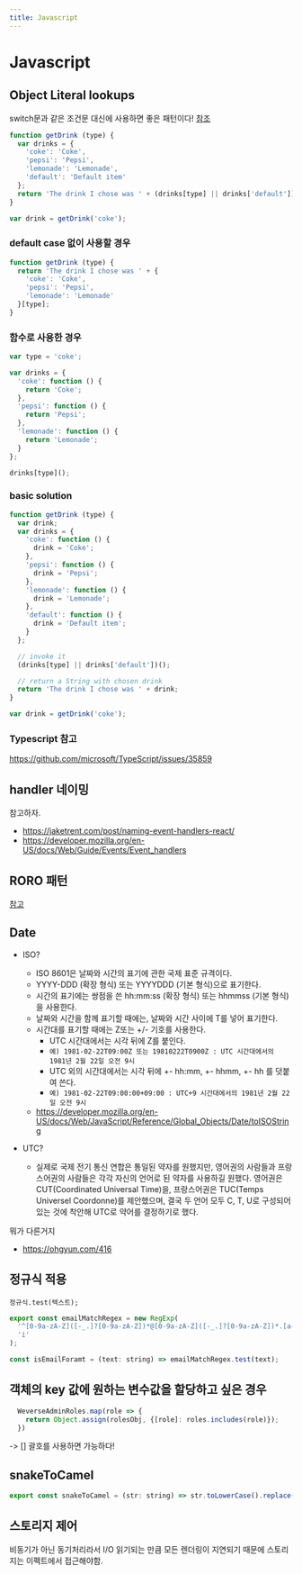 ```yaml
---
title: Javascript
---
```


# Javascript

## Object Literal lookups

switch문과 같은 조건문 대신에 사용하면 좋은 패턴이다!
[참조](https://ultimatecourses.com/blog/deprecating-the-switch-statement-for-object-literals)

``` javascript
function getDrink (type) {
  var drinks = {
    'coke': 'Coke',
    'pepsi': 'Pepsi',
    'lemonade': 'Lemonade',
    'default': 'Default item'
  };
  return 'The drink I chose was ' + (drinks[type] || drinks['default']);
}

var drink = getDrink('coke');
```

### default case 없이 사용할 경우

``` javascript
function getDrink (type) {
  return 'The drink I chose was ' + {
    'coke': 'Coke',
    'pepsi': 'Pepsi',
    'lemonade': 'Lemonade'
  }[type];
}
```

### 함수로 사용한 경우

```javascript
var type = 'coke';

var drinks = {
  'coke': function () {
    return 'Coke';
  },
  'pepsi': function () {
    return 'Pepsi';
  },
  'lemonade': function () {
    return 'Lemonade';
  }
};

drinks[type]();
```

### basic solution

```javascript
function getDrink (type) {
  var drink;
  var drinks = {
    'coke': function () {
      drink = 'Coke';
    },
    'pepsi': function () {
      drink = 'Pepsi';
    },
    'lemonade': function () {
      drink = 'Lemonade';
    },
    'default': function () {
      drink = 'Default item';
    }
  };

  // invoke it
  (drinks[type] || drinks['default'])();

  // return a String with chosen drink
  return 'The drink I chose was ' + drink;
}

var drink = getDrink('coke');
```

### Typescript 참고

https://github.com/microsoft/TypeScript/issues/35859

## handler 네이밍

참고하자.
- https://jaketrent.com/post/naming-event-handlers-react/
- https://developer.mozilla.org/en-US/docs/Web/Guide/Events/Event_handlers

## RORO 패턴

[참고](https://www.freecodecamp.org/news/elegant-patterns-in-modern-javascript-roro-be01e7669cbd/)

## Date

- ISO?
  - ISO 8601은 날짜와 시간의 표기에 관한 국제 표준 규격이다.
  - YYYY-DDD (확장 형식) 또는 YYYYDDD (기본 형식)으로 표기한다.
  - 시간의 표기에는 쌍점을 쓴 hh:mm:ss (확장 형식) 또는 hhmmss (기본 형식)을 사용한다.
  - 날짜와 시간을 함께 표기할 때에는, 날짜와 시간 사이에 T를 넣어 표기한다.
  - 시간대를 표기할 때에는 Z또는 +/- 기호를 사용한다.
    - UTC 시간대에서는 시각 뒤에 Z를 붙인다.
    - `예) 1981-02-22T09:00Z 또는 19810222T0900Z : UTC 시간대에서의 1981년 2월 22일 오전 9시`
    - UTC 외의 시간대에서는 시각 뒤에 +- hh:mm, +- hhmm, +- hh 를 덧붙여 쓴다.
    - `예) 1981-02-22T09:00:00+09:00 : UTC+9 시간대에서의 1981년 2월 22일 오전 9시`
  - https://developer.mozilla.org/en-US/docs/Web/JavaScript/Reference/Global_Objects/Date/toISOString

- UTC?
  - 실제로 국제 전기 통신 연합은 통일된 약자를 원했지만,
영어권의 사람들과 프랑스어권의 사람들은 각각 자신의 언어로 된 약자를 사용하길 원했다.
영어권은 CUT(Coordinated Universal Time)을, 프랑스어권은 TUC(Temps Universel Coordonne)를 제안했으며,
결국 두 언어 모두 C, T, U로 구성되어 있는 것에 착안해 UTC로 약어를 결정하기로 했다.

뭐가 다른거지
- https://ohgyun.com/416

## 정규식 적용

`정규식.test(텍스트);`

```javascript
export const emailMatchRegex = new RegExp(
  '^[0-9a-zA-Z]([-_.]?[0-9a-zA-Z])*@[0-9a-zA-Z]([-_.]?[0-9a-zA-Z])*.[a-zA-Z]{2,3}$',
  'i'
);

const isEmailForamt = (text: string) => emailMatchRegex.test(text);
```

## 객체의 key 값에 원하는 변수값을 할당하고 싶은 경우

```javascript
  WeverseAdminRoles.map(role => {
    return Object.assign(rolesObj, {[role]: roles.includes(role)});
  })
```

-> [] 괄호를 사용하면 가능하다!

## snakeToCamel

``` javascript
export const snakeToCamel = (str: string) => str.toLowerCase().replace(/[-_]([a-z])/g, (_, group) => group.toUpperCase());
```

## 스토리지 제어

비동기가 아닌 동기처리라서 I/O 읽기되는 만큼 모든 렌더링이 지연되기 때문에 스토리지는 이펙트에서 접근해야함.
